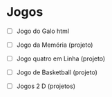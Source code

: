 # Jogos
- [ ] Jogo do Galo html
- [ ] Jogo da Memória (projeto)
- [ ] Jogo quatro em Linha (projeto)
- [ ] Jogo de Basketball (projeto)
- [ ] Jogos 2 D (projetos)

